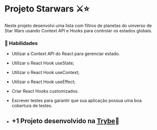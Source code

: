 # Projeto Starwars ⚔️⭐

Neste projeto desenvolvi uma lista com filtros de planetas do universo de Star Wars usando Context API e Hooks para controlar os estados globais.

### 📝 Habilidades

* Utilizar a Context API do React para gerenciar estado.
* Utilizar o React Hook useState;
* Utilizar o React Hook useContext;
* Utilizar o React Hook useEffect;
* Criar React Hooks customizados.
* Escrever testes para garantir que sua aplicação possua uma boa cobertura de testes.

* ## +1 Projeto desenvolvido na [Trybe](https://www.betrybe.com/)💚

